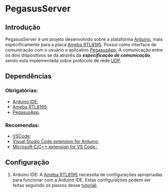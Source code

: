 # PegasusServer

## Introdução

PegasusServer é um projeto desenvolvido sobre a plataforma [Arduino](https://www.arduino.cc), mais especificamente para a placa [Ameba RTL8195](https://www.amebaiot.com/en/boards/). Possui como interface de comunicação com o usuário o aplicativo [PegasusApp](https://github.com/JoaoPauloZ/PegasusApp). A comunicação entre os dois dispositivos se dá através da __*especificação de comunicação*__, sendo esta implementada sobre protocolo de rede [UDP](https://pt.wikipedia.org/wiki/User_Datagram_Protocol). 

## Dependências

### Obrigatórias:
* [Arduino IDE](https://www.arduino.cc/en/Main/Software);
* [Ameba RTL8195](https://www.amebaiot.com/en/boards/);
* [PegasusApp](https://github.com/JoaoPauloZ/PegasusApp).

### Recomendas:
* [VSCode](https://code.visualstudio.com);
* [Visual Studio Code extension for Arduino](https://github.com/Microsoft/vscode-arduino);
* [Microsoft C/C++ extension for VS Code.](https://github.com/Microsoft/vscode-cpptools);

## Configuração

1. Arduino IDE: A [Ameba RTL8195](https://www.amebaiot.com/en/boards/) necessita de configurações apropriadas para funcionar com a Arduino IDE. Estas configurações podem ser feitas seguindo os passos desse [tutorial](https://www.amebaiot.com/en/ameba-arduino-getting-started/);
